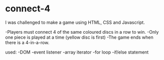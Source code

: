 # connect-4

I was challenged to make a game using HTML, CSS and Javascript.

-Players must connect 4 of the same coloured discs in a row to win.
-Only one piece is played at a time (yellow disc is first)
-The game ends when there is a 4-in-a-row.

used:
-DOM
-event listener
-array iterator
-for loop
-if/else statement